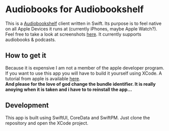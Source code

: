 #  Audiobooks for Audiobookshelf

This is a [Audiobookshelf](https://www.audiobookshelf.org) client written in Swift. Its purpose is to feel native on all Apple Devices it runs at (currently iPhones, maybe Apple Watch?). Feel free to take a look at screenshots [here](https://github.com/rasmuslos/audiobooks/tree/master/Screenshots). It currently supports audiobooks & podcasts.

## How to get it
Because it is expensive I am not a member of the apple developer program. If you want to use this app you will have to build it yourself using XCode. A tutorial from apple is available [here](https://developer.apple.com/documentation/xcode/building-and-running-an-app). \
**And please for the love of god change the bundle identifier. It is really anoying when it is taken and i have to to reinstall the app...**

## Development
This app is built using SwiftUI, CoreData and SwiftPM. Just clone the repository and open the XCode project.
